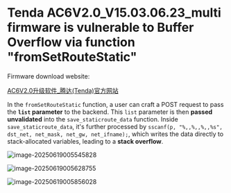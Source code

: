 # Tenda AC6V2.0_V15.03.06.23_multi firmware is vulnerable to Buffer Overflow via function "fromSetRouteStatic"

Firmware download website:

[AC6V2.0升级软件_腾达(Tenda)官方网站](https://www.tenda.com.cn/material/show/102855)

In the `fromSetRouteStatic` function, a user can craft a POST request to pass the **`list` parameter** to the backend. This `list` parameter is then **passed unvalidated** into the `save_staticroute_data` function. Inside `save_staticroute_data`, it's further processed by `sscanf(p, "%,,%,,%,,%s", dst_net, net_mask, net_gw, net_ifname);`, which writes the data directly to stack-allocated variables, leading to a **stack overflow**.

![image-20250619005545828](https://kingimg.oss-cn-hangzhou.aliyuncs.com/img/image-20250619005545828.png)

![image-20250619005628755](https://kingimg.oss-cn-hangzhou.aliyuncs.com/img/image-20250619005628755.png)

![image-20250619005856028](https://kingimg.oss-cn-hangzhou.aliyuncs.com/img/image-20250619005856028.png)